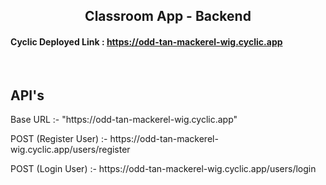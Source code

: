 <h2 align="center">Classroom App - Backend</h2>
<h4>Cyclic Deployed Link : <a href="https://odd-tan-mackerel-wig.cyclic.app">https://odd-tan-mackerel-wig.cyclic.app</a></h4>
<br/>
<h2>API's</h2>
<p>Base URL :- "https://odd-tan-mackerel-wig.cyclic.app"</p>
<p>POST (Register User) :- https://odd-tan-mackerel-wig.cyclic.app/users/register</p>
<p>POST (Login User) :- https://odd-tan-mackerel-wig.cyclic.app/users/login</p>

